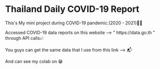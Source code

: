 # Thailand Daily COVID-19 Report
<p>This's My mini project during COVID-19 pandemic.(2020 - 2021)🦠💉</p>
<p>Accessed COVID-19 data reports on this website --> " https://data.go.th " through API calls📈</p>
<p>You guys can get the same data that I use from this link --> 📬</p>
<p>And can see my colab on 😁</p>
